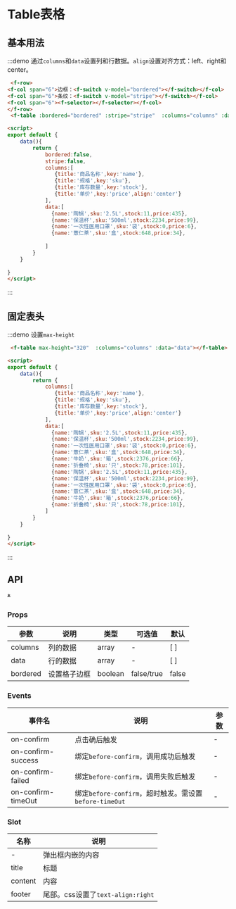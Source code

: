 # Table表格


## 基本用法
:::demo 通过`columns`和`data`设置列和行数据。`align`设置对齐方式：left、right和center。
```html
 <f-row>
<f-col span="6">边框：<f-switch v-model="bordered"></f-switch></f-col>
<f-col span="6">条纹：<f-switch v-model="stripe"></f-switch></f-col>
<f-col span="6"><f-selector></f-selector></f-col>
</f-row>
 <f-table :bordered="bordered" :stripe="stripe"  :columns="columns" :data="data"></f-table>

<script>
export default {
    data(){
        return {
            bordered:false,
            stripe:false,
            columns:[
               {title:'商品名称',key:'name'},
               {title:'规格',key:'sku'},
               {title:'库存数量',key:'stock'},
               {title:'单价',key:'price',align:'center'}
            ],
            data:[
              {name:'陶锅',sku:'2.5L',stock:11,price:435},
              {name:'保温杯',sku:'500ml',stock:2234,price:99},
              {name:'一次性医用口罩',sku:'袋',stock:0,price:6},
              {name:'薏仁茶',sku:'盒',stock:648,price:34},
             
            ]
        }
    }
 
}
</script>

```
:::


## 固定表头
:::demo 设置`max-height`
```html
 <f-table max-height="320"  :columns="columns" :data="data"></f-table>

<script>
export default {
    data(){
        return {
            columns:[
               {title:'商品名称',key:'name'},
               {title:'规格',key:'sku'},
               {title:'库存数量',key:'stock'},
               {title:'单价',key:'price',align:'center'}
            ],
            data:[
              {name:'陶锅',sku:'2.5L',stock:11,price:435},
              {name:'保温杯',sku:'500ml',stock:2234,price:99},
              {name:'一次性医用口罩',sku:'袋',stock:0,price:6},
              {name:'薏仁茶',sku:'盒',stock:648,price:34},
              {name:'牛奶',sku:'箱',stock:2376,price:66},
              {name:'折叠椅',sku:'只',stock:78,price:101},
              {name:'陶锅',sku:'2.5L',stock:11,price:435},
              {name:'保温杯',sku:'500ml',stock:2234,price:99},
              {name:'一次性医用口罩',sku:'袋',stock:0,price:6},
              {name:'薏仁茶',sku:'盒',stock:648,price:34},
              {name:'牛奶',sku:'箱',stock:2376,price:66},
              {name:'折叠椅',sku:'只',stock:78,price:101},
            ]
        }
    }
 
}
</script>

```
:::


## API

~~*~~
### Props
| 参数      | 说明    | 类型      | 可选值       | 默认   |
|---------- |-------- |---------- |-------------  |-------- |
| columns     | 列的数据   | array  |   -   | [ ] |
| data     | 行的数据   | array  |   -   | [ ] |
| bordered     | 设置格子边框   | boolean  |   false/true  | false|


### Events
| 事件名      | 说明    | 参数      |
|---------- |-------- |---------- |
| on-confirm     | 点击确后触发   | - |
| on-confirm-success     | 绑定`before-confirm`，调用成功后触发   | - |
| on-confirm-failed     | 绑定`before-confirm`，调用失败后触发   | - |
| on-confirm-timeOut     | 绑定`before-confirm`，超时触发。需设置`before-timeOut `   | - |


### Slot
| 名称       | 说明    
|---------- |-------- |
| -    | 弹出框内嵌的内容 |
| title     | 标题   |
| content   | 内容   |
| footer    | 尾部。css设置了`text-align:right`   |
